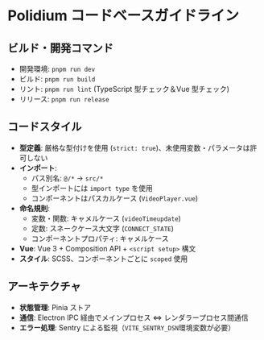 # Polidium コードベースガイドライン

## ビルド・開発コマンド

- 開発環境: `pnpm run dev`
- ビルド: `pnpm run build`
- リント: `pnpm run lint` (TypeScript 型チェック＆Vue 型チェック)
- リリース: `pnpm run release`

## コードスタイル

- **型定義**: 厳格な型付けを使用 (`strict: true`)、未使用変数・パラメータは許可しない
- **インポート**:
  - パス別名: `@/*` → `src/*`
  - 型インポートには `import type` を使用
  - コンポーネントはパスカルケース (`VideoPlayer.vue`)
- **命名規則**:
  - 変数・関数: キャメルケース (`videoTimeupdate`)
  - 定数: スネークケース大文字 (`CONNECT_STATE`)
  - コンポーネントプロパティ: キャメルケース
- **Vue**: Vue 3 + Composition API + `<script setup>` 構文
- **スタイル**: SCSS、コンポーネントごとに `scoped` 使用

## アーキテクチャ

- **状態管理**: Pinia ストア
- **通信**: Electron IPC 経由でメインプロセス ⇔ レンダラープロセス間通信
- **エラー処理**: Sentry による監視（`VITE_SENTRY_DSN`環境変数が必要）

